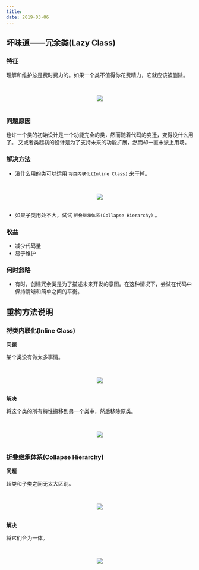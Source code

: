 ```yaml
---
title: 
date: 2019-03-06
---
```


## 坏味道——冗余类(Lazy Class)

### 特征

理解和维护总是费时费力的。如果一个类不值得你花费精力，它就应该被删除。

<br><div align="center"><img src="https://raw.githubusercontent.com/dunwu/images/master/images/design/refactor/lazy-class-1.png"/></div><br>

### 问题原因

也许一个类的初始设计是一个功能完全的类，然而随着代码的变迁，变得没什么用了。
又或者类起初的设计是为了支持未来的功能扩展，然而却一直未派上用场。

### 解决方法

- 没什么用的类可以运用 `将类内联化(Inline Class)` 来干掉。

<br><div align="center"><img src="https://raw.githubusercontent.com/dunwu/images/master/images/design/refactor/lazy-class-2.png"/></div><br>

- 如果子类用处不大，试试 `折叠继承体系(Collapse Hierarchy)` 。

### 收益

- 减少代码量
- 易于维护

### 何时忽略

- 有时，创建冗余类是为了描述未来开发的意图。在这种情况下，尝试在代码中保持清晰和简单之间的平衡。




## 重构方法说明

### 将类内联化(Inline Class)

**问题**

某个类没有做太多事情。

<br><div align="center"><img src="https://raw.githubusercontent.com/dunwu/images/master/images/design/refactor/inline-class-before.png"/></div><br>

**解决**

将这个类的所有特性搬移到另一个类中，然后移除原类。

<br><div align="center"><img src="https://raw.githubusercontent.com/dunwu/images/master/images/design/refactor/inline-class-after.png"/></div><br>

### 折叠继承体系(Collapse Hierarchy)

**问题**

超类和子类之间无太大区别。

<br><div align="center"><img src="https://raw.githubusercontent.com/dunwu/images/master/images/design/refactor/collapse-hierarchy-before.png"/></div><br>

**解决**

将它们合为一体。

<br><div align="center"><img src="https://raw.githubusercontent.com/dunwu/images/master/images/design/refactor/collapse-hierarchy-after.png"/></div><br>
